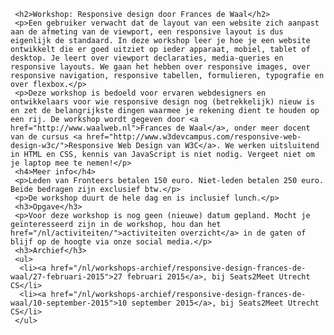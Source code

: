      <h2>Workshop: Responsive design door Frances de Waal</h2>
     <p>Een gebruiker verwacht dat de layout van een website zich aanpast aan de afmeting van de viewport, een responsive layout is dus eigenlijk de standaard. In deze workshop leer je hoe je een website ontwikkelt die er goed uitziet op ieder apparaat, mobiel, tablet of desktop. Je leert over viewport declaraties, media-queries en responsive layouts. We gaan het hebben over responsive images, over responsive navigation, responsive tabellen, formulieren, typografie en over flexbox.</p>
     <p>Deze workshop is bedoeld voor ervaren webdesigners en ontwikkelaars voor wie responsive design nog (betrekkelijk) nieuw is en zet de belangrijkste dingen waarmee je rekening dient te houden op een rij. De workshop wordt gegeven door <a href="http://www.waalweb.nl">Frances de Waal</a>, onder meer docent van de cursus <a href="http://www.w3devcampus.com/responsive-web-design-w3c/">Responsive Web Design van W3C</a>. We werken uitsluitend in HTML en CSS, kennis van JavaScript is niet nodig. Vergeet niet om je laptop mee te nemen!</p>
     <h4>Meer info</h4>
     <p>Leden van Fronteers betalen 150 euro. Niet-leden betalen 250 euro. Beide bedragen zijn exclusief btw.</p>
     <p>De workshop duurt de hele dag en is inclusief lunch.</p>
     <h3>Opgave</h3>
     <p>Voor deze workshop is nog geen (nieuwe) datum gepland. Mocht je geïnteresseerd zijn in de workshop, hou dan het href="/nl/activiteiten/">activiteiten overzicht</a> in de gaten of blijf op de hoogte via onze social media.</p>
     <h3>Archief</h3>
     <ul>
      <li><a href="/nl/workshops-archief/responsive-design-frances-de-waal/27-februari-2015">27 februari 2015</a>, bij Seats2Meet Utrecht CS</li>
      <li><a href="/nl/workshops-archief/responsive-design-frances-de-waal/10-september-2015">10 september 2015</a>, bij Seats2Meet Utrecht CS</li>
     </ul>
